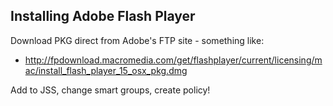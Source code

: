 Installing Adobe Flash Player
---------

Download PKG direct from Adobe's FTP site - something like:
- http://fpdownload.macromedia.com/get/flashplayer/current/licensing/mac/install_flash_player_15_osx_pkg.dmg

Add to JSS, change smart groups, create policy!
